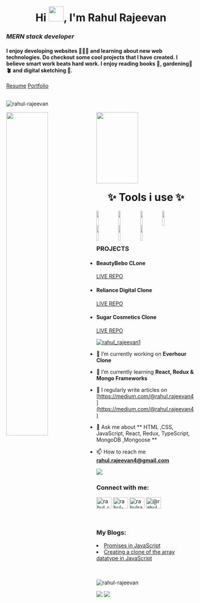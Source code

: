 <h1 align="center"> Hi <img src="https://user-images.githubusercontent.com/53399843/153120547-3254915a-7e42-41be-820c-91c1559b8354.gif"  height="40" width="40px"/>, I'm Rahul Rajeevan</h1>
<h3><i> MERN stack developer</i></h3>
<h4>I enjoy developing websites 👨🏻‍💻 and learning about new web technologies. Do checkout  some cool projects that I have created.  I believe smart work beats hard work.  I enjoy reading books 📘, gardening🌱🪴 and digital sketching 🎨. </h4>
<a href="https://drive.google.com/file/d/1_iMSw_AD1TBCoIPNVSj-k6E71IBuvEIh/view?usp=sharing">Resume</a>
<a href="https://rahul-rajeevan-portfolio.netlify.app/">Portfolio</a>
<br/><br/>
<p> <img src="https://komarev.com/ghpvc/?username=rahul-rajeevan&label=Profile%20views&color=0e75b6&style=flat" alt="rahul-rajeevan" /> </p>
<img align="left" width="47%" src="https://github-readme-stats.vercel.app/api?username=rahul-rajeevan&show_icons=true&theme=radical"/>

<img align="left" width="47%" height="190px" src="https://github-readme-stats.vercel.app/api/top-langs/?username=rahul-rajeevan"/>
<br/><br/><br/><br/><br/><br/><br/><br/><br/><br/>
<h1 align="center" >✨ Tools i use ✨</h1>
<img align="left" width="11%" height="40px" src="https://img.shields.io/badge/react-%2320232a.svg?style=for-the-badge&logo=react&logoColor=%2361DAFB"/>
<img align="left" width="11%" height="40px" src="https://img.shields.io/badge/node.js-6DA55F?style=for-the-badge&logo=node.js&logoColor=white"/>
<img align="left" width="11%" height="40px" src="https://img.shields.io/badge/css3-%231572B6.svg?style=for-the-badge&logo=css3&logoColor=white"/>
<img align="left" width="11%" height="40px" src="https://img.shields.io/badge/javascript-%23323330.svg?style=for-the-badge&logo=javascript&logoColor=%23F7DF1E"/>
<img align="left" width="11%" height="40px" src="https://img.shields.io/badge/html5-%23E34F26.svg?style=for-the-badge&logo=html5&logoColor=white"/>
<img align="left" width="11%" height="40px" src="https://img.shields.io/badge/MongoDB-%234ea94b.svg?style=for-the-badge&logo=mongodb&logoColor=white"/>
<img align="left" width="11%" height="40px" src="https://img.shields.io/badge/chakra-%234ED1C5.svg?style=for-the-badge&logo=chakraui&logoColor=white"/>
<br/><br/><br/>


<br/>
<h3>PROJECTS</h3>
<ul>
<li><h4>BeautyBebo CLone</h4> <a href="https://elegant-centaur-093589.netlify.app/">LIVE </a><a href="https://github.com/KaustubhBadve/Beutybebo-Cloned"> REPO</a></li>
<li><h4>Reliance Digital Clone</h4> <a href="https://reliance-digital-clone.netlify.app/">LIVE </a><a href="https://github.com/Rahul-Rajeevan/quarrelsome-moon-997"> REPO</a></li>
<li><h4>Sugar Cosmetics Clone</h4> <a href="https://sugars.netlify.app/">LIVE </a><a href="https://github.com/Nachiketlele/Sugar"> REPO</a></li>

</ul>
<p align="left"> <a href="https://twitter.com/rahul_rajeevan1" target="blank"><img src="https://img.shields.io/twitter/follow/rahul_rajeevan1?logo=twitter&style=for-the-badge" alt="rahul_rajeevan1" /></a> </p>

- 🔭 I’m currently working on **Everhour Clone**

- 🌱 I’m currently learning **React, Redux & Mongo Frameworks**

- 📝 I regularly write articles on [https://medium.com/@rahul.rajeevan4](https://medium.com/@rahul.rajeevan4)

- 💬 Ask me about ** HTML ,CSS, JavaScript, React, Redux, TypeScript, MongoDB ,Mongoose **

- 📫 How to reach me **rahul.rajeevan4@gmail.com**

<img align="left" src="https://github.com/Adam-pw/Adam-pw/raw/main/animation_500_kxa883sd.gif" />

<br/>
<h3 align="left">Connect with me:</h3>
<p align="left">
<a href="https://twitter.com/rahul_rajeevan1" target="blank"><img align="center" src="https://raw.githubusercontent.com/rahuldkjain/github-profile-readme-generator/master/src/images/icons/Social/twitter.svg" alt="rahul_rajeevan1" height="30" width="40" /></a>
<a href="https://linkedin.com/in/rahul-rajeevan" target="blank"><img align="center" src="https://raw.githubusercontent.com/rahuldkjain/github-profile-readme-generator/master/src/images/icons/Social/linked-in-alt.svg" alt="rahul-rajeevan" height="30" width="40" /></a>
<a href="https://www.behance.net/rahulrajee5366" target="blank"><img align="center" src="https://raw.githubusercontent.com/rahuldkjain/github-profile-readme-generator/master/src/images/icons/Social/behance.svg" alt="rahulrajee5366" height="30" width="40" /></a>
<a href="https://medium.com/@rahul.rajeevan4" target="blank"><img align="center" src="https://raw.githubusercontent.com/rahuldkjain/github-profile-readme-generator/master/src/images/icons/Social/medium.svg" alt="@rahul.rajeevan4" height="30" width="40" /></a>
</p>
<br/>
<h3 align="left">My Blogs:</h3>
<li><a href="https://medium.com/@rahul.rajeevan4/promises-in-javascript-7a11f1f2049">Promises in JavaScript</a></li>
<li><a href="https://medium.com/@rahul.rajeevan4/creating-a-clone-of-the-array-datatype-in-javascript-ef82b82f1553">Creating a clone of the array datatype in JavaScript</a></li>
<br/>
<!-- <h3 align="left">Languages and Tools:</h3> -->

<!-- <p align="left"> <a href="https://www.w3schools.com/cpp/" target="_blank" rel="noreferrer"> <img src="https://raw.githubusercontent.com/devicons/devicon/master/icons/cplusplus/cplusplus-original.svg" alt="cplusplus" width="40" height="40"/> </a> <a href="https://www.w3schools.com/css/" target="_blank" rel="noreferrer"> <img src="https://raw.githubusercontent.com/devicons/devicon/master/icons/css3/css3-original-wordmark.svg" alt="css3" width="40" height="40"/> </a> <a href="https://www.w3.org/html/" target="_blank" rel="noreferrer"> <img src="https://raw.githubusercontent.com/devicons/devicon/master/icons/html5/html5-original-wordmark.svg" alt="html5" width="40" height="40"/> </a> <a href="https://www.adobe.com/in/products/illustrator.html" target="_blank" rel="noreferrer"> <img src="https://www.vectorlogo.zone/logos/adobe_illustrator/adobe_illustrator-icon.svg" alt="illustrator" width="40" height="40"/> </a> <a href="https://developer.mozilla.org/en-US/docs/Web/JavaScript" target="_blank" rel="noreferrer"> <img src="https://raw.githubusercontent.com/devicons/devicon/master/icons/javascript/javascript-original.svg" alt="javascript" width="40" height="40"/> </a> <a href="https://www.mongodb.com/" target="_blank" rel="noreferrer"> <img src="https://raw.githubusercontent.com/devicons/devicon/master/icons/mongodb/mongodb-original-wordmark.svg" alt="mongodb" width="40" height="40"/> </a> <a href="https://nodejs.org" target="_blank" rel="noreferrer"> <img src="https://raw.githubusercontent.com/devicons/devicon/master/icons/nodejs/nodejs-original-wordmark.svg" alt="nodejs" width="40" height="40"/> </a> <a href="https://reactjs.org/" target="_blank" rel="noreferrer"> <img src="https://raw.githubusercontent.com/devicons/devicon/master/icons/react/react-original-wordmark.svg" alt="react" width="40" height="40"/> </a> <a href="https://reactnative.dev/" target="_blank" rel="noreferrer"> <img src="https://reactnative.dev/img/header_logo.svg" alt="reactnative" width="40" height="40"/> </a> <a href="https://redux.js.org" target="_blank" rel="noreferrer"> <img src="https://raw.githubusercontent.com/devicons/devicon/master/icons/redux/redux-original.svg" alt="redux" width="40" height="40"/> </a> </p> -->

<br/>


<p><img align="center" src="https://github-readme-streak-stats.herokuapp.com/?user=rahul-rajeevan&" alt="rahul-rajeevan" /></p>

<img src="https://activity-graph.herokuapp.com/graph?username=rahul-rajeevan&theme=react-dark"/>
<img src="https://raw.githubusercontent.com/Trilokia/Trilokia/379277808c61ef204768a61bbc5d25bc7798ccf1/bottom_header.svg"/>

